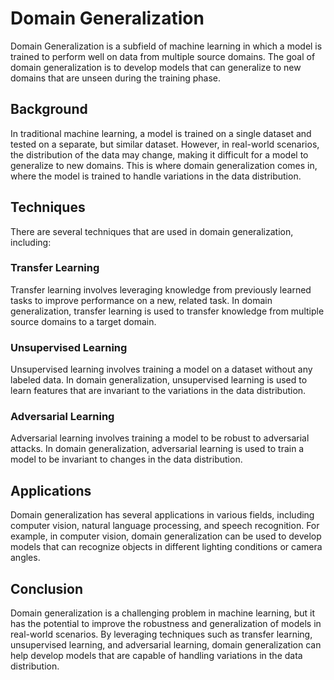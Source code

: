 # Domain Generalization

Domain Generalization is a subfield of machine learning in which a model is trained to perform well on data from multiple source domains. The goal of domain generalization is to develop models that can generalize to new domains that are unseen during the training phase. 

## Background

In traditional machine learning, a model is trained on a single dataset and tested on a separate, but similar dataset. However, in real-world scenarios, the distribution of the data may change, making it difficult for a model to generalize to new domains. This is where domain generalization comes in, where the model is trained to handle variations in the data distribution. 

## Techniques

There are several techniques that are used in domain generalization, including:

### Transfer Learning

Transfer learning involves leveraging knowledge from previously learned tasks to improve performance on a new, related task. In domain generalization, transfer learning is used to transfer knowledge from multiple source domains to a target domain.

### Unsupervised Learning

Unsupervised learning involves training a model on a dataset without any labeled data. In domain generalization, unsupervised learning is used to learn features that are invariant to the variations in the data distribution.

### Adversarial Learning

Adversarial learning involves training a model to be robust to adversarial attacks. In domain generalization, adversarial learning is used to train a model to be invariant to changes in the data distribution.

## Applications

Domain generalization has several applications in various fields, including computer vision, natural language processing, and speech recognition. For example, in computer vision, domain generalization can be used to develop models that can recognize objects in different lighting conditions or camera angles.

## Conclusion

Domain generalization is a challenging problem in machine learning, but it has the potential to improve the robustness and generalization of models in real-world scenarios. By leveraging techniques such as transfer learning, unsupervised learning, and adversarial learning, domain generalization can help develop models that are capable of handling variations in the data distribution.
